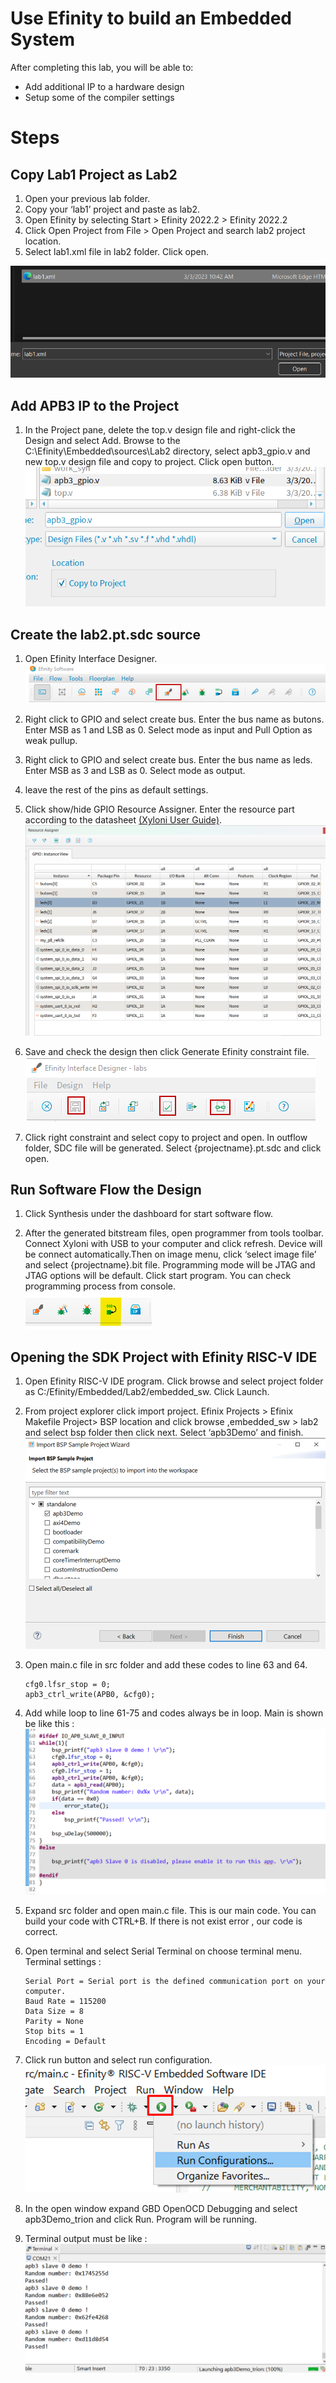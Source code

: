 # Use Efinity to build an Embedded System

After completing this lab, you will be able to:  
    
- Add additional IP to a hardware design
- Setup some of the compiler settings

# Steps
## Copy Lab1 Project as Lab2
 
1. Open your previous lab folder.
2. Copy your ‘lab1’ project and paste as lab2. 
3. Open Efinity by selecting Start > Efinity 2022.2 > Efinity 2022.2
4. Click Open Project from File > Open Project and search lab2 project location.
5. Select lab1.xml file in lab2 folder. Click open. 

![Project Name and Location entry](/image/lab2/1.png "Project Name and Location entry.")


## Add APB3 IP to the Project

1.	In the Project pane, delete the top.v design file and right-click the Design and select Add. Browse to the C:\Efinity\Embedded\sources\Lab2 directory, select apb3_gpio.v and new top.v design file and copy to project. Click open button.  
![This is a alt text.](/image/lab2/2.png "This is a sample image.")

## Create the lab2.pt.sdc source

1.	Open Efinity Interface Designer.  
![This is a alt text.](/image/lab1/interface.png "This is a sample image.")

2.	 Right click to GPIO and select create bus. Enter the bus name as butons. Enter MSB as 1 and LSB as 0. Select mode as input and Pull Option as weak pullup. 

3.	 Right click to GPIO and select create bus. Enter the bus name as leds. Enter MSB as 3 and LSB as 0. Select mode as output.

4.	 leave the rest of the pins as default settings.

5.	 Click show/hide GPIO Resource Assigner. Enter the resource part according to the datasheet [(Xyloni User Guide)](https://www.efinixinc.com/docs/xyloni-devkit-ug-v1.2.pdf).  
![This is a alt text.](/image/lab2/3.png "This is a sample image.")

6.	 Save and check the design then click Generate Efinity constraint file.  
![This is a alt text.](/image/lab1/save.png "This is a sample image.")

7.	Click right constraint and select copy to project and open. In outflow folder, SDC file will be generated. Select {projectname}.pt.sdc and click open.

## Run Software Flow the Design

1.	Click Synthesis under the dashboard for start software flow.

2.	After the generated bitstream files, open programmer from tools toolbar. Connect Xyloni with USB to your computer and click refresh. Device will be connect automatically.Then on image menu, click ‘select image file’ and select {projectname}.bit file. Programming mode will be JTAG and JTAG options will be default. Click start program. You can check programming process from console.  
![This is a alt text.](/image/lab2/4.png "This is a sample image.")

## Opening the SDK Project with Efinity RISC-V IDE

1.	Open Efinity RISC-V IDE program. Click browse and select project folder as C:/Efinity/Embedded/Lab2/embedded_sw. Click Launch.
2.	From project explorer click import project. Efinix Projects > Efinix Makefile Project> BSP location  and click browse ,embedded_sw > lab2 and select bsp folder then click next. Select ‘apb3Demo’ and finish.  
![This is a alt text.](/image/lab2/5.png "This is a sample image.")
3.	Open main.c file in src folder and  add these codes to line 63 and 64.  

        cfg0.lfsr_stop = 0;  
        apb3_ctrl_write(APB0, &cfg0);
4.	Add while loop to line 61-75 and codes always be in loop. Main is shown be like this : 
![This is a alt text.](/image/lab2/6.png "This is a sample image.")  

5.	Expand  src folder and open main.c file. This is our main code. You can build your code with CTRL+B. If there is not exist error , our code is correct.
6.	Open terminal and select Serial Terminal on choose terminal menu.  
Terminal settings :

        Serial Port = Serial port is the defined communication port on your computer.  
        Baud Rate = 115200  
        Data Size = 8  
        Parity = None  
        Stop bits = 1  
        Encoding = Default  

5.	Click run button and select run configuration.  
![This is a alt text.](/image/lab2/12.png "This is a sample image.")
6.	In the open window expand  GBD OpenOCD Debugging and select apb3Demo_trion and click Run. Program will be running. 
7.	Terminal output must be like :  
![This is a alt text.](/image/lab2/7.png "This is a sample image.")


# 
# 
